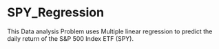 # SPY_Regression
This Data analysis Problem uses Multiple linear regression to predict the daily return of the S&amp;P 500 Index ETF (SPY).
